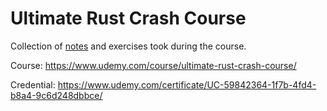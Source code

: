 # Ultimate Rust Crash Course

Collection of [notes](NOTES.md) and exercises took during the course.

Course: <https://www.udemy.com/course/ultimate-rust-crash-course/>

Credential: https://www.udemy.com/certificate/UC-59842364-1f7b-4fd4-b8a4-9c6d248dbbce/
